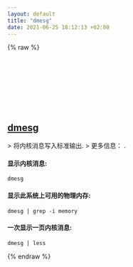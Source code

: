 ```yaml
---
layout: default
title: "dmesg"
date: 2021-06-25 18:12:13 +02:00
---
```

{% raw %}
<h2 id="dmesg">
  <a href="/zh/sunos/dmesg.html">dmesg</a> <a href="#dmesg"><svg class="icon">
    <use href="/assets/images/unicode_sprite.svg#link" />
  </svg></a>
</h2>
> 将内核消息写入标准输出.
> 更多信息： <https://www.unix.com/man-page/sunos/1m/dmesg>.

#### 显示内核消息:
```shell
dmesg
```
#### 显示此系统上可用的物理内存:
```shell
dmesg | grep -i memory
```
#### 一次显示一页内核消息:
```shell
dmesg | less
```
{% endraw %}